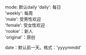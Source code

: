 
 mode: 默认daily
 'daily': 每日  
 'weekly': 每周  
 'male': 受男性欢迎  
 'female': 受女性欢迎  
 'rookie'：新人  
 'original'：原创  

 date：默认前一天。格式：'yyyymmdd'
